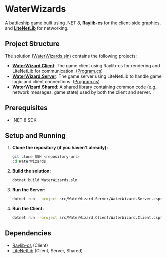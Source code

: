 # WaterWizards

A battleship game built using .NET 8, **[Raylib-cs](https://github.com/raysan5/raylib/wiki)** for the client-side graphics, and **[LiteNetLib](https://revenantx.github.io/LiteNetLib/api/index.html)** for networking.

## Project Structure

The solution ([WaterWizards.sln](WaterWizards.sln)) contains the following projects:

*   **[WaterWizard.Client](src/WaterWizard.Client/WaterWizard.Client.csproj)**: The game client using Raylib-cs for rendering and LiteNetLib for communication. ([Program.cs](WaterWizards/src/WaterWizard.Client/Program.cs))
*   **[WaterWizard.Server](src/WaterWizard.Server/WaterWizard.Server.csproj)**: The game server using LiteNetLib to handle game logic and client connections. ([Program.cs](WaterWizards/src/WaterWizard.Server/Program.cs))
*   **[WaterWizard.Shared](src/WaterWizard.Shared/WaterWizard.Shared.csproj)**: A shared library containing common code (e.g., network messages, game state) used by both the client and server.

## Prerequisites

*   .NET 8 SDK

## Setup and Running

1.  **Clone the repository (if you haven't already):**
    ```sh
    git clone SSH <repository-url>
    cd WaterWizards
    ```

2.  **Build the solution:**
    ```sh
    dotnet build WaterWizards.sln
    ```

3.  **Run the Server:**
    ```sh
    dotnet run --project src/WaterWizard.Server/WaterWizard.Server.csproj
    ```

4.  **Run the Client:**
    ```sh
    dotnet run --project src/WaterWizard.Client/WaterWizard.Client.csproj
    ```

## Dependencies

*   [Raylib-cs](https://github.com/ChrisDill/Raylib-cs) (Client)
*   [LiteNetLib](https://github.com/RevenantX/LiteNetLib) (Client, Server, Shared)